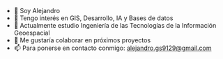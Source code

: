 - 👋 Soy Alejandro
- 👀 Tengo interés en GIS, Desarrollo, IA y Bases de datos
- 🌱 Actualmente estudio Ingeniería de las Tecnologías de la Información Geoespacial
- 💞️ Me gustaría colaborar en próximos proyectos
- 📫 Para ponerse en contacto conmigo: alejandro.gs9129@gmail.com

<!---
Gomezzz299/Gomezzz299 is a ✨ special ✨ repository because its `README.md` (this file) appears on your GitHub profile.
You can click the Preview link to take a look at your changes.
--->
